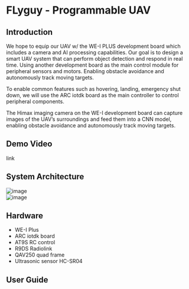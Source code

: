 # FLyguy - Programmable UAV   
## Introduction  
We hope to equip our UAV w/ the WE-I PLUS development board which includes a camera and AI processing capabilities. Our goal is to design a smart UAV system that can perform object detection and respond in real time. Using another development board as the main control module for peripheral sensors and motors. Enabling obstacle avoidance and autonomously track moving targets. 

To enable common features such as hovering, landing, emergency shut down, we will use the ARC iotdk board as the main controller to control peripheral components.  

The Himax imaging camera on the WE-I development board can capture images of the UAV’s surroundings and feed them into a CNN model, enabling obstacle avoidance and autonomously track moving targets. 

## Demo Video
link
## System Architecture
![image](https://github.com/U3807/FLyguy/blob/main/Pics/1.PNG)  
![image](https://github.com/U3807/FLyguy/blob/main/Pics/2.PNG)  
## Hardware
* WE-I Plus
* ARC iotdk board
* AT9S RC control
* R9DS Radiolink
* QAV250 quad frame
* Ultrasonic sensor HC-SR04
## User Guide

